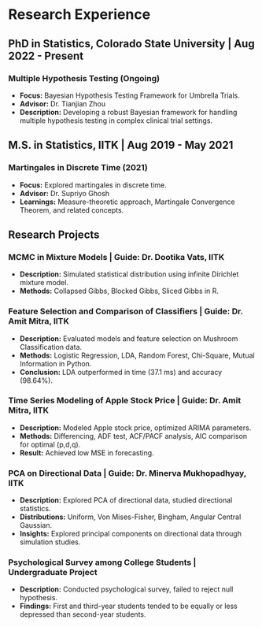 # Research Experience

## PhD in Statistics, Colorado State University | Aug 2022 - Present

### Multiple Hypothesis Testing (Ongoing)
- **Focus:** Bayesian Hypothesis Testing Framework for Umbrella Trials.
- **Advisor:** Dr. Tianjian Zhou
- **Description:** Developing a robust Bayesian framework for handling multiple hypothesis testing in complex clinical trial settings.

## M.S. in Statistics, IITK | Aug 2019 - May 2021

### Martingales in Discrete Time (2021)
- **Focus:** Explored martingales in discrete time.
- **Advisor:** Dr. Supriyo Ghosh
- **Learnings:** Measure-theoretic approach, Martingale Convergence Theorem, and related concepts.

## Research Projects

### MCMC in Mixture Models | Guide: Dr. Dootika Vats, IITK
- **Description:** Simulated statistical distribution using infinite Dirichlet mixture model.
- **Methods:** Collapsed Gibbs, Blocked Gibbs, Sliced Gibbs in R.

### Feature Selection and Comparison of Classifiers | Guide: Dr. Amit Mitra, IITK
- **Description:** Evaluated models and feature selection on Mushroom Classification data.
- **Methods:** Logistic Regression, LDA, Random Forest, Chi-Square, Mutual Information in Python.
- **Conclusion:** LDA outperformed in time (37.1 ms) and accuracy (98.64%).

### Time Series Modeling of Apple Stock Price | Guide: Dr. Amit Mitra, IITK
- **Description:** Modeled Apple stock price, optimized ARIMA parameters.
- **Methods:** Differencing, ADF test, ACF/PACF analysis, AIC comparison for optimal (p,d,q).
- **Result:** Achieved low MSE in forecasting.

### PCA on Directional Data | Guide: Dr. Minerva Mukhopadhyay, IITK
- **Description:** Explored PCA of directional data, studied directional statistics.
- **Distributions:** Uniform, Von Mises-Fisher, Bingham, Angular Central Gaussian.
- **Insights:** Explored principal components on directional data through simulation studies.

### Psychological Survey among College Students | Undergraduate Project
- **Description:** Conducted psychological survey, failed to reject null hypothesis.
- **Findings:** First and third-year students tended to be equally or less depressed than second-year students.
